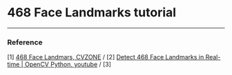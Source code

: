 # 468 Face Landmarks tutorial 





***
### Reference 
[1] [468 Face Landmars, CVZONE](https://www.computervision.zone/courses/468-face-landmarks/?ld-registered=true) / 
[2] [Detect 468 Face Landmarks in Real-time | OpenCV Python, youtube](https://youtu.be/V9bzew8A1tc) / 
[3] 
